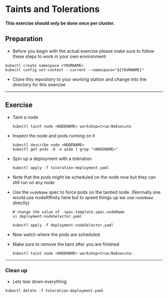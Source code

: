 # Taints and Tolerations

**This exercise should only be done once per cluster.**

## Preparation

* Before you begin with the actual exercise please make sure to follow these steps to work in your own environment:

```shell
kubectl create namespace <YOURNAME>
kubectl config set-context --current --namespace="${YOURNAME}"
```

* Clone this repository to your working station and change into the directory for this exercise

---

## Exercise

* Taint a node

  ```shell
  kubectl taint node <NODENAME> workshop=true:NoExecute
  ```

* Inspect the node and pods running on it

  ```shell
  kubectl describe node <NODENAME>
  kubectl get pods -A -o wide | grep "<NODENAME>"
  ```

* Spin up a deployment with a toleration

  ```shell
  kubectl apply -f toleration-deployment.yaml
  ```

* Note that the pods *might* be scheduled on the node now but they can still run on any node

* Use the `nodeName` spec to force pods on the tainted node.
  (Normally one would use nodeAffinity here but to speed things up we use `nodeName` directly)

  ```shell
  # change the value of .spec.template.spec.nodeName
  vi deployment-nodeSelector.yaml
  ```

  ```shell
  kubectl apply -f deployment-nodeSelector.yaml 
  ```

* Now watch where the pods are scheduled

* Make sure to remove the taint after you are finished

  ```shell
  kubectl taint node <NODENAME> workshop=true:NoExecute-
  ```

---

### Clean up

* Lets tear down everything

```shell
kubectl delete -f toleration-deployment.yaml
```
